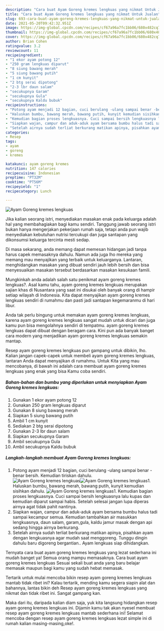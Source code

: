 ```yaml
---
description: "Cara buat Ayam Goreng kremes lengkuas yang nikmat Untuk Jualan"
title: "Cara buat Ayam Goreng kremes lengkuas yang nikmat Untuk Jualan"
slug: 693-cara-buat-ayam-goreng-kremes-lengkuas-yang-nikmat-untuk-jualan
date: 2021-05-20T09:42:32.951Z
image: https://img-global.cpcdn.com/recipes/cf67a96a7fc1bb06/680x482cq70/ayam-goreng-kremes-lengkuas-foto-resep-utama.jpg
thumbnail: https://img-global.cpcdn.com/recipes/cf67a96a7fc1bb06/680x482cq70/ayam-goreng-kremes-lengkuas-foto-resep-utama.jpg
cover: https://img-global.cpcdn.com/recipes/cf67a96a7fc1bb06/680x482cq70/ayam-goreng-kremes-lengkuas-foto-resep-utama.jpg
author: Brian Cohen
ratingvalue: 3.2
reviewcount: 11
recipeingredient:
- "1 ekor ayam potong 12"
- "250 gram lengkuas diparut"
- "8 siung bawang merah"
- "5 siung bawang putih"
- "1 cm kunyit"
- "2 btg serai dipotong"
- "2-3 lbr daun salam"
- "secukupnya Garam"
- "secukupnya Gula"
- "secukupnya Kaldu bubuk"
recipeinstructions:
- "Potong ayam menjadi 12 bagian, cuci berulang -ulang sampai benar -benar bersih. Kemudian tiriskan dahulu."
- "Haluskan bumbu, bawang merah, bawang putih, kunyit kemudian sisihkan dahulu."
- "Kemudian bagian proses lengkuasnya. Cuci sampai bersih lengkuasnya lalu kupas dan kemudian diparut sampai habis. Setelah selesai jangan lupa diperas airnya agat tidak pahit nantinya."
- "Siapkan wajan, campur dan aduk-aduk ayam bersama bumbu halus tadi sampai kecampur semua. Kemudian tambahkan air masukkan lengkuasnya, daun salam, garam,gula, kaldu jamur masak dengan api sedang hingga airnya berkurang."
- "Setelah airnya sudah terliat berkurang matikan apinya, pisahkan ayam dengan lengkuasnya agar mudah saat menggoreng. Tunggu dingin dahulu baru digoreng bergantian.. Ayam lengkuas siap dihidangkan."
categories:
- Resep
tags:
- ayam
- goreng
- kremes

katakunci: ayam goreng kremes 
nutrition: 147 calories
recipecuisine: Indonesian
preptime: "PT32M"
cooktime: "PT56M"
recipeyield: "1"
recipecategory: Lunch

---
```



![Ayam Goreng kremes lengkuas](https://img-global.cpcdn.com/recipes/cf67a96a7fc1bb06/680x482cq70/ayam-goreng-kremes-lengkuas-foto-resep-utama.jpg)

Jika kalian seorang istri, menyediakan masakan enak pada keluarga adalah hal yang membahagiakan bagi kamu sendiri. Tanggung jawab seorang istri bukan hanya mengerjakan pekerjaan rumah saja, tetapi anda pun wajib menyediakan kebutuhan nutrisi tercukupi dan juga santapan yang dikonsumsi keluarga tercinta mesti sedap.

Di masa  sekarang, anda memang dapat memesan hidangan jadi tanpa harus capek memasaknya dahulu. Namun ada juga lho mereka yang memang mau menyajikan yang terbaik untuk keluarganya. Lantaran, menghidangkan masakan yang dibuat sendiri jauh lebih bersih dan bisa menyesuaikan masakan tersebut berdasarkan masakan kesukaan famili. 



Mungkinkah anda adalah salah satu penikmat ayam goreng kremes lengkuas?. Asal kamu tahu, ayam goreng kremes lengkuas merupakan sajian khas di Nusantara yang saat ini disukai oleh banyak orang di hampir setiap wilayah di Indonesia. Kita dapat menyajikan ayam goreng kremes lengkuas sendiri di rumahmu dan pasti jadi santapan kegemaranmu di hari libur.

Anda tak perlu bingung untuk memakan ayam goreng kremes lengkuas, karena ayam goreng kremes lengkuas sangat mudah untuk dicari dan juga kamu pun bisa mengolahnya sendiri di tempatmu. ayam goreng kremes lengkuas dapat dibuat dengan beragam cara. Kini pun ada banyak banget cara modern yang menjadikan ayam goreng kremes lengkuas semakin mantap.

Resep ayam goreng kremes lengkuas pun gampang untuk dibikin, lho. Kalian jangan capek-capek untuk membeli ayam goreng kremes lengkuas, lantaran Anda dapat menyajikan di rumahmu. Untuk Kita yang mau mencobanya, di bawah ini adalah cara membuat ayam goreng kremes lengkuas yang enak yang bisa Kamu coba sendiri.

<!--inarticleads1-->

##### Bahan-bahan dan bumbu yang diperlukan untuk menyiapkan Ayam Goreng kremes lengkuas:

1. Gunakan 1 ekor ayam potong 12
1. Gunakan 250 gram lengkuas diparut
1. Gunakan 8 siung bawang merah
1. Siapkan 5 siung bawang putih
1. Ambil 1 cm kunyit
1. Sediakan 2 btg serai dipotong
1. Gunakan 2-3 lbr daun salam
1. Siapkan secukupnya Garam
1. Ambil secukupnya Gula
1. Ambil secukupnya Kaldu bubuk




<!--inarticleads2-->

##### Langkah-langkah membuat Ayam Goreng kremes lengkuas:

1. Potong ayam menjadi 12 bagian, cuci berulang -ulang sampai benar -benar bersih. Kemudian tiriskan dahulu.
<img src="https://img-global.cpcdn.com/steps/efc792c329f74b01/160x128cq70/ayam-goreng-kremes-lengkuas-langkah-memasak-1-foto.jpg" alt="Ayam Goreng kremes lengkuas"><img src="https://img-global.cpcdn.com/steps/dcd89f2e37dbb79d/160x128cq70/ayam-goreng-kremes-lengkuas-langkah-memasak-1-foto.jpg" alt="Ayam Goreng kremes lengkuas">1. Haluskan bumbu, bawang merah, bawang putih, kunyit kemudian sisihkan dahulu.
<img src="https://img-global.cpcdn.com/steps/6081b33cc636ca39/160x128cq70/ayam-goreng-kremes-lengkuas-langkah-memasak-2-foto.jpg" alt="Ayam Goreng kremes lengkuas">1. Kemudian bagian proses lengkuasnya. Cuci sampai bersih lengkuasnya lalu kupas dan kemudian diparut sampai habis. Setelah selesai jangan lupa diperas airnya agat tidak pahit nantinya.
1. Siapkan wajan, campur dan aduk-aduk ayam bersama bumbu halus tadi sampai kecampur semua. Kemudian tambahkan air masukkan lengkuasnya, daun salam, garam,gula, kaldu jamur masak dengan api sedang hingga airnya berkurang.
1. Setelah airnya sudah terliat berkurang matikan apinya, pisahkan ayam dengan lengkuasnya agar mudah saat menggoreng. Tunggu dingin dahulu baru digoreng bergantian.. Ayam lengkuas siap dihidangkan.




Ternyata cara buat ayam goreng kremes lengkuas yang lezat sederhana ini mudah banget ya! Semua orang mampu memasaknya. Cara buat ayam goreng kremes lengkuas Sesuai sekali buat anda yang baru belajar memasak maupun bagi kamu yang sudah hebat memasak.

Tertarik untuk mulai mencoba bikin resep ayam goreng kremes lengkuas mantab tidak ribet ini? Kalau tertarik, mending kamu segera siapin alat dan bahannya, lantas bikin deh Resep ayam goreng kremes lengkuas yang nikmat dan tidak ribet ini. Sangat gampang kan. 

Maka dari itu, daripada kalian diam saja, yuk kita langsung hidangkan resep ayam goreng kremes lengkuas ini. Dijamin kamu tak akan nyesel membuat resep ayam goreng kremes lengkuas mantab sederhana ini! Selamat mencoba dengan resep ayam goreng kremes lengkuas lezat simple ini di rumah kalian masing-masing,oke!.

